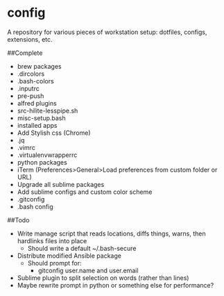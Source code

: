 # config
A repository for various pieces of workstation setup: dotfiles, configs, extensions, etc.

##Complete
* brew packages
* .dircolors
* .bash-colors
* .inputrc
* pre-push
* alfred plugins
* src-hilite-lesspipe.sh
* misc-setup.bash
* installed apps
* Add Stylish css (Chrome)
* .jq
* .vimrc
* .virtualenvwrapperrc
* python packages
* iTerm (Preferences>General>Load preferences from custom folder or URL)
* Upgrade all sublime packages
* Add sublime configs and custom color scheme
* .gitconfig
* .bash config

##Todo
* Write manage script that reads locations, diffs things, warns, then hardlinks files into place
  * Should write a default ~/.bash-secure
* Distribute modified Ansible package
  * Should prompt for:
    * gitconfig user.name and user.email
* Sublime plugin to split selection on words (rather than lines)
* Maybe rewrite prompt in python or something else for performance?